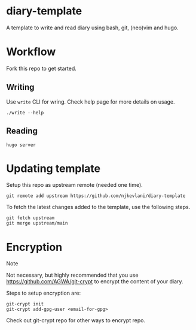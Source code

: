 # diary-template

A template to write and read diary using bash, git, (neo)vim and hugo.

# Workflow

Fork this repo to get started.

## Writing

Use `write` CLI for wring. Check help page for more details on usage.

```shell
./write --help
```

## Reading

```shell
hugo server
```

# Updating template

Setup this repo as upstream remote (needed one time).

```shell
git remote add upstream https://github.com/njkevlani/diary-template
```

To fetch the latest changes added to the template, use the following steps.

```shell
git fetch upstream
git merge upstream/main
```

# Encryption

> [!NOTE]
> Not necessary, but highly recommended that you use <https://github.com/AGWA/git-crypt>
> to encrypt the content of your diary.

Steps to setup encryption are:

```shell
git-crypt init
git-crypt add-gpg-user <email-for-gpg>
```

Check out git-crypt repo for other ways to encrypt repo.
